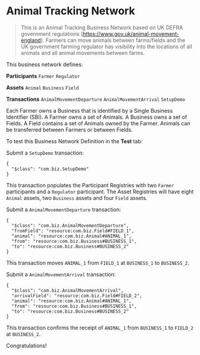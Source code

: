 # Animal Tracking Network

> This is an Animal Tracking Business Network based on UK DEFRA government regulations (https://www.gov.uk/animal-movement-england). Farmers can move animals between farms/fields and the UK government farming regulator has visibility into the locations of all animals and all animal movements between farms.

This business network defines:

**Participants**
`Farmer` `Regulator`

**Assets**
`Animal` `Business` `Field`

**Transactions**
`AnimalMovementDeparture` `AnimalMovementArrival` `SetupDemo`

Each Farmer owns a Business that is identified by a Single Business Identifier (SBI). A Farmer owns a set of Animals. A Business owns a set of Fields. A Field contains a set of Animals owned by the Farmer. Animals can be transferred between Farmers or between Fields.

To test this Business Network Definition in the **Test** tab:

Submit a `SetupDemo` transaction:

```
{
  "$class": "com.biz.SetupDemo"
}
```

This transaction populates the Participant Registries with two `Farmer` participants and a `Regulator` participant. The Asset Registries will have eight `Animal` assets, two `Business` assets and four `Field` assets.

Submit a `AnimalMovementDeparture` transaction:

```
{
  "$class": "com.biz.AnimalMovementDeparture",
  "fromField": "resource:com.biz.Field#FIELD_1",
  "animal": "resource:com.biz.Animal#ANIMAL_1",
  "from": "resource:com.biz.Business#BUSINESS_1",
  "to": "resource:com.biz.Business#BUSINESS_2"
}
```

This transaction moves `ANIMAL_1` from `FIELD_1` at `BUSINESS_1` to `BUSINESS_2`.

Submit a `AnimalMovementArrival` transaction:

```
{
  "$class": "com.biz.AnimalMovementArrival",
  "arrivalField": "resource:com.biz.Field#FIELD_2",
  "animal": "resource:com.biz.Animal#ANIMAL_1",
  "from": "resource:com.biz.Business#BUSINESS_1",
  "to": "resource:com.biz.Business#BUSINESS_2"
}
```

This transaction confirms the receipt of `ANIMAL_1` from `BUSINESS_1` to `FIELD_2` at `BUSINESS_2`.

Congratulations!
